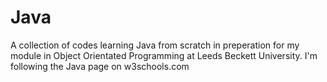 # Java
A collection of codes learning Java from scratch in preperation for my module in Object Orientated Programming at Leeds Beckett University.
I'm following the Java page on w3schools.com
